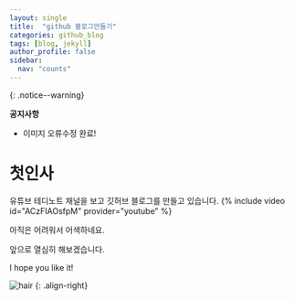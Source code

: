 ```yaml
---
layout: single
title:  "github 블로그만들기"
categories: github_blog
tags: [blog, jekyll]
author_profile: false
sidebar:
  nav: "counts"
---
```


{: .notice--warning}
<div>
  <strong>공지사항</strong>
  <ul>
    <li>
      이미지 오류수정 완료!
    </li>
  </ul>
</div>

# 첫인사

유튜브 테디노트 채널을 보고 깃허브 블로그를 만들고 있습니다.
{% include video id="ACzFIAOsfpM" provider="youtube" %}

아직은 어려워서 어색하네요.

앞으로 열심히 해보겠습니다. 

I hope you like it!

![hair]({{site.url}}/images/2024-01-01-first/2d2e8a7a-c291-4560-8189-3c7277d2062a.jpeg)
{: .align-right}
